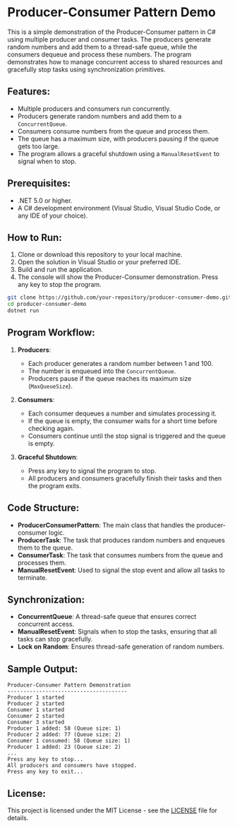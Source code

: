 
# Producer-Consumer Pattern Demo

This is a simple demonstration of the Producer-Consumer pattern in C# using multiple producer and consumer tasks. The producers generate random numbers and add them to a thread-safe queue, while the consumers dequeue and process these numbers. The program demonstrates how to manage concurrent access to shared resources and gracefully stop tasks using synchronization primitives.

## Features:
- Multiple producers and consumers run concurrently.
- Producers generate random numbers and add them to a `ConcurrentQueue`.
- Consumers consume numbers from the queue and process them.
- The queue has a maximum size, with producers pausing if the queue gets too large.
- The program allows a graceful shutdown using a `ManualResetEvent` to signal when to stop.

## Prerequisites:
- .NET 5.0 or higher.
- A C# development environment (Visual Studio, Visual Studio Code, or any IDE of your choice).

## How to Run:

1. Clone or download this repository to your local machine.
2. Open the solution in Visual Studio or your preferred IDE.
3. Build and run the application.
4. The console will show the Producer-Consumer demonstration. Press any key to stop the program.

```bash
git clone https://github.com/your-repository/producer-consumer-demo.git
cd producer-consumer-demo
dotnet run
```

## Program Workflow:

1. **Producers**:
   - Each producer generates a random number between 1 and 100.
   - The number is enqueued into the `ConcurrentQueue`.
   - Producers pause if the queue reaches its maximum size (`MaxQueueSize`).

2. **Consumers**:
   - Each consumer dequeues a number and simulates processing it.
   - If the queue is empty, the consumer waits for a short time before checking again.
   - Consumers continue until the stop signal is triggered and the queue is empty.

3. **Graceful Shutdown**:
   - Press any key to signal the program to stop.
   - All producers and consumers gracefully finish their tasks and then the program exits.

## Code Structure:
- **ProducerConsumerPattern**: The main class that handles the producer-consumer logic.
- **ProducerTask**: The task that produces random numbers and enqueues them to the queue.
- **ConsumerTask**: The task that consumes numbers from the queue and processes them.
- **ManualResetEvent**: Used to signal the stop event and allow all tasks to terminate.

## Synchronization:
- **ConcurrentQueue**: A thread-safe queue that ensures correct concurrent access.
- **ManualResetEvent**: Signals when to stop the tasks, ensuring that all tasks can stop gracefully.
- **Lock on Random**: Ensures thread-safe generation of random numbers.

## Sample Output:

```text
Producer-Consumer Pattern Demonstration
--------------------------------------
Producer 1 started
Producer 2 started
Consumer 1 started
Consumer 2 started
Consumer 3 started
Producer 1 added: 58 (Queue size: 1)
Producer 2 added: 77 (Queue size: 2)
Consumer 1 consumed: 58 (Queue size: 1)
Producer 1 added: 23 (Queue size: 2)
...
Press any key to stop...
All producers and consumers have stopped.
Press any key to exit...
```

## License:
This project is licensed under the MIT License - see the [LICENSE](LICENSE) file for details.
